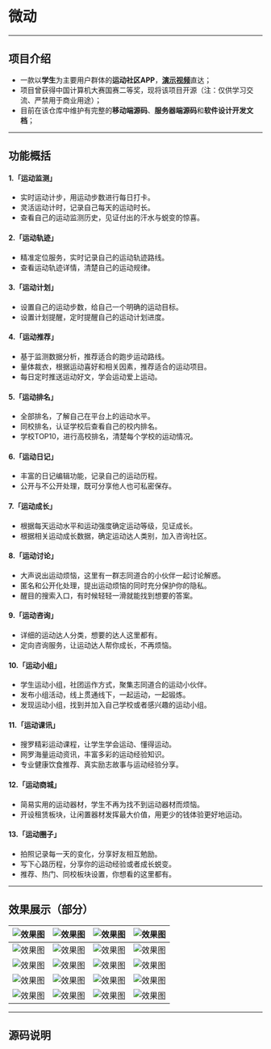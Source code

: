# 微动
----
## 项目介绍
- 一款以**学生**为主要用户群体的**运动社区APP**，[**演示视频**](https://v.youku.com/v_show/id_XNDU2ODgzMDI4NA==.html)直达；
- 项目曾获得中国计算机大赛国赛二等奖，现将该项目开源（注：仅供学习交流、严禁用于商业用途）；
- 目前在该仓库中维护有完整的**移动端源码**、**服务器端源码**和**软件设计开发文档**；
----
## 功能概括
#### 1.「运动监测」
- 实时运动计步，用运动步数进行每日打卡。
- 灵活运动计时，记录自己每天的运动时长。
- 查看自己的运动监测历史，见证付出的汗水与蜕变的惊喜。
#### 2.「运动轨迹」
- 精准定位服务，实时记录自己的运动轨迹路线。
- 查看运动轨迹详情，清楚自己的运动规律。
#### 3.「运动计划」
- 设置自己的运动步数，给自己一个明确的运动目标。
- 设置计划提醒，定时提醒自己的运动计划进度。
#### 4.「运动推荐」
- 基于监测数据分析，推荐适合的跑步运动路线。
- 量体裁衣，根据运动喜好和相关因素，推荐适合的运动项目。
- 每日定时推送运动好文，学会运动爱上运动。
#### 5.「运动排名」
- 全部排名，了解自己在平台上的运动水平。
- 同校排名，认证学校后查看自己的校内排名。
- 学校TOP10，进行高校排名，清楚每个学校的运动情况。
#### 6.「运动日记」
- 丰富的日记编辑功能，记录自己的运动历程。
- 公开与不公开处理，既可分享他人也可私密保存。
#### 7.「运动成长」
- 根据每天运动水平和运动强度确定运动等级，见证成长。
- 根据相关运动成长数据，确定运动达人类别，加入咨询社区。
#### 8.「运动讨论」
- 大声说出运动烦恼，这里有一群志同道合的小伙伴一起讨论解惑。
- 匿名和公开化处理，提出运动烦恼的同时充分保护你的隐私。
- 醒目的搜索入口，有时候轻轻一滑就能找到想要的答案。
#### 9.「运动咨询」
- 详细的运动达人分类，想要的达人这里都有。
- 定向咨询服务，让运动达人帮你成长，不再烦恼。
#### 10.「运动小组」
- 学生运动小组，社团运作方式，聚集志同道合的运动小伙伴。
- 发布小组活动，线上贯通线下，一起运动，一起锻炼。
- 发现运动小组，找到并加入自己学校或者感兴趣的运动小组。
#### 11.「运动课讯」
- 搜罗精彩运动课程，让学生学会运动、懂得运动。
- 网罗海量运动资讯，丰富多彩的运动经验知识。
- 专业健康饮食推荐、真实励志故事与运动经验分享。
#### 12.「运动商城」
- 简易实用的运动器材，学生不再为找不到运动器材而烦恼。
- 开设租赁板块，让闲置器材发挥最大价值，用更少的钱体验更好地运动。
#### 13.「运动圈子」
- 拍照记录每一天的变化，分享好友相互勉励。
- 写下心路历程，分享你的运动经验或者成长蜕变。
- 推荐、热门、同校板块设置，你想看的这里都有。
----
## 效果展示（部分）
| ![效果图](https://github.com/HeyJC/WeiDong/blob/master/images/image9.png?raw=true) | ![效果图](https://github.com/HeyJC/WeiDong/blob/master/images/image10.png?raw=true) | ![效果图](https://github.com/HeyJC/WeiDong/blob/master/images/image11.png?raw=true) | ![效果图](https://github.com/HeyJC/WeiDong/blob/master/images/image12.png?raw=true) |
|  ----  | ----  |  ----  | ----  |
| ![效果图](https://github.com/HeyJC/WeiDong/blob/master/images/image13.png?raw=true) | ![效果图](https://github.com/HeyJC/WeiDong/blob/master/images/image50.png?raw=true) | ![效果图](https://github.com/HeyJC/WeiDong/blob/master/images/image15.png?raw=true) | ![效果图](https://github.com/HeyJC/WeiDong/blob/master/images/image16.png?raw=true) |
| ![效果图](https://github.com/HeyJC/WeiDong/blob/master/images/image51.png?raw=true) | ![效果图](https://github.com/HeyJC/WeiDong/blob/master/images/image18.png?raw=true) | ![效果图](https://github.com/HeyJC/WeiDong/blob/master/images/image19.png?raw=true) | ![效果图](https://github.com/HeyJC/WeiDong/blob/master/images/image20.png?raw=true) |
| ![效果图](https://github.com/HeyJC/WeiDong/blob/master/images/image52.png?raw=true) | ![效果图](https://github.com/HeyJC/WeiDong/blob/master/images/image22.png?raw=true) | ![效果图](https://github.com/HeyJC/WeiDong/blob/master/images/image23.png?raw=true) | ![效果图](https://github.com/HeyJC/WeiDong/blob/master/images/image24.png?raw=true) |
| ![效果图](https://github.com/HeyJC/WeiDong/blob/master/images/image25.png?raw=true) | ![效果图](https://github.com/HeyJC/WeiDong/blob/master/images/image26.png?raw=true) | ![效果图](https://github.com/HeyJC/WeiDong/blob/master/images/image27.png?raw=true) | ![效果图](https://github.com/HeyJC/WeiDong/blob/master/images/image28.png?raw=true) |

----
## 源码说明
